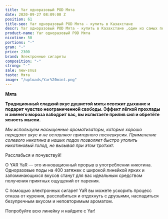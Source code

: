 ```yaml
---
title: Yar одноразовый POD Мята
date: 2020-09-27 08:09:00 Z
position: 61
title-seo: Yar одноразовый POD Мята - купить в Казахстане
descr: Yar одноразовый POD Мята - купить в Казахстане ,один из самых популярных подов.
product-name: Yar одноразовый POD Мята
nicotine: 50
portions: "-"
gram: "-"
price: 2300
brand: Электронные сигареты
composition: "-"
strong: "-"
sale: new-snus
taste: Мята
image: "/uploads/Yar%20mint.png"
---
```


**Мята**

**Традиционный сладкий вкус душистой мяты освежит дыхание и подарит чувство неограниченной свободы. Эффект лёгкой прохлады и зимнего мороза взбодрит вас, вы испытаете прилив сил и обретёте ясность мысли.**

*Мы используем насыщенные ароматизаторы, которые хорошо передают вкус и не оставляют приторного послевкусия. Применение солевого никотина в наших подах позволяет быстро утолить никотиновый голод, не вызывая при этом тротхит.*

Расслабься и почувствуй!

О YAR YaR — это инновационный прорыв в употреблении никотина. Одноразовые поды на 400 затяжек с широкой линейкой ярких и запоминающихся вкусов станут для вас идеальным средством получения приятных ощущений от парения.

С помощью электронных сигарет YaR вы можете ускорить процесс отказа от курения, расслабиться и отдохнуть с друзьями, насладиться безупречным вкусом и неповторимым ароматом.

Попробуйте всю линейку и найдите с Yar!